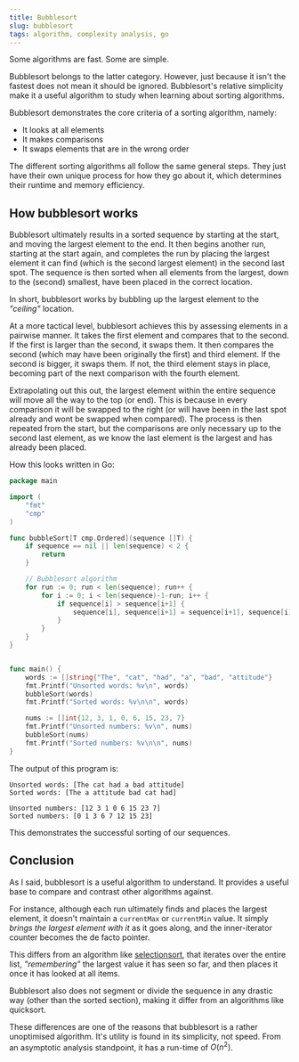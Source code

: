 ```yaml
---
title: Bubblesort
slug: bubblesort
tags: algorithm, complexity analysis, go
---
```


Some algorithms are fast. Some are simple. 

Bubblesort belongs to the latter category. However, just because it isn't the fastest does not mean it should be ignored. Bubblesort's relative simplicity make it a useful algorithm to study when learning about sorting algorithms.

Bubblesort demonstrates the core criteria of a sorting algorithm, namely:
- It looks at all elements
- It makes comparisons
- It swaps elements that are in the wrong order

The different sorting algorithms all follow the same general steps. They just have their own unique process for how they go about it, which determines their runtime and memory efficiency.

## How bubblesort works

Bubblesort ultimately results in a sorted sequence by starting at the start, and moving the largest element to the end. It then begins another run, starting at the start again, and completes the run by placing the largest element it can find (which is the second largest element) in the second last spot. The sequence is then sorted when all elements from the largest, down to the (second) smallest, have been placed in the correct location.

In short, bubblesort works by bubbling up the largest element to the _"ceiling"_ location.

At a more tactical level, bubblesort achieves this by assessing elements in a pairwise manner. It takes the first element and compares that to the second. If the first is larger than the second, it swaps them. It then compares the second (which may have been originally the first) and third element. If the second is bigger, it swaps them. If not, the third element stays in place, becoming part of the next comparison with the fourth element.

Extrapolating out this out, the largest element within the entire sequence will move all the way to the top (or end). This is because in every comparison it will be swapped to the right (or will have been in the last spot already and wont be swapped when compared). The process is then repeated from the start, but the comparisons are only necessary up to the second last element, as we know the last element is the largest and has already been placed.

How this looks written in Go:

```go
package main

import (
	"fmt"
	"cmp"
)

func bubbleSort[T cmp.Ordered](sequence []T) {
	if sequence == nil || len(sequence) < 2 {
		return
	}

	// Bubblesort algorithm
	for run := 0; run < len(sequence); run++ {
		for i := 0; i < len(sequence)-1-run; i++ {
			if sequence[i] > sequence[i+1] {
				sequence[i], sequence[i+1] = sequence[i+1], sequence[i]
			}
		}
	}
}


func main() {
	words := []string{"The", "cat", "had", "a", "bad", "attitude"}
    fmt.Printf("Unsorted words: %v\n", words)
	bubbleSort(words)
    fmt.Printf("Sorted words: %v\n\n", words)

	nums := []int{12, 3, 1, 0, 6, 15, 23, 7}
    fmt.Printf("Unsorted numbers: %v\n", nums)
	bubbleSort(nums)
    fmt.Printf("Sorted numbers: %v\n\n", nums)
}
```

The output of this program is:
```
Unsorted words: [The cat had a bad attitude]
Sorted words: [The a attitude bad cat had]

Unsorted numbers: [12 3 1 0 6 15 23 7]
Sorted numbers: [0 1 3 6 7 12 15 23]
```

This demonstrates the successful sorting of our sequences.

## Conclusion

As I said, bubblesort is a useful algorithm to understand. It provides a useful base to compare and contrast other algorithms against. 

For instance, although each run ultimately finds and places the largest element, it doesn't maintain a `currentMax` or `currentMin` value. It simply _brings the largest element with it_ as it goes along, and the inner-iterator counter becomes the de facto pointer.

This differs from an algorithm like [selectionsort](/post/selectionsort), that iterates over the entire list, _"remembering"_ the largest value it has seen so far, and then places it once it has looked at all items. 

Bubblesort also does not segment or divide the sequence in any drastic way (other than the sorted section), making it differ from an algorithms like quicksort. 

These differences are one of the reasons that bubblesort is a rather unoptimised algorithm. It's utility is found in its simplicity, not speed. From an asymptotic analysis standpoint, it has a run-time of $O(n^2)$.
